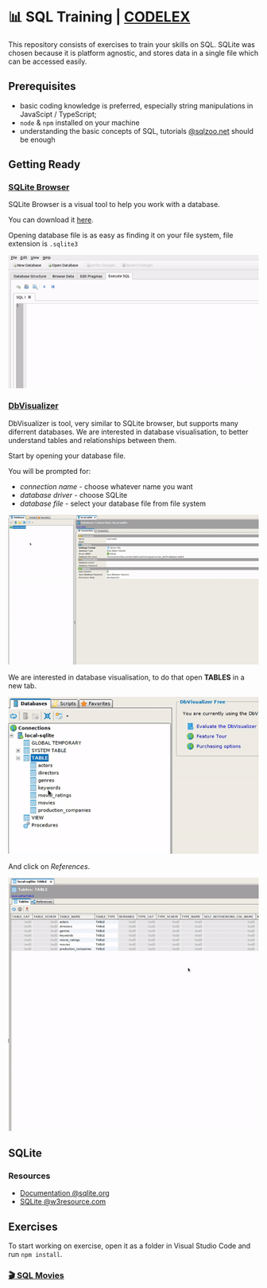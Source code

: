 # 📊 SQL Training | [CODELEX](https://codelex.io)

This repository consists of exercises to train your skills on SQL. SQLite was chosen because it is platform agnostic, and stores data in a single file which can be accessed easily.

## Prerequisites

 - basic coding knowledge is preferred, especially string manipulations in JavaScipt / TypeScript;
 - `node` & `npm` installed on your machine
 - understanding the basic concepts of SQL, tutorials [@sqlzoo.net](https://sqlzoo.net/) should be enough

## Getting Ready

### [SQLite Browser](https://sqlitebrowser.org/)

SQLite Browser is a visual tool to help you work with a database.

You can download it [here](https://sqlitebrowser.org/dl/).

Opening database file is as easy as finding it on your file system, file extension is `.sqlite3`

![Opening Database File](./docs/opening-database-file-sqlite-browser.gif)

### [DbVisualizer](https://www.dbvis.com/)

DbVisualizer is tool, very similar to SQLite browser, but supports many diferrent databases. We are interested in database visualisation, to better understand tables and relationships between them.

Start by opening your database file.

You will be prompted for:

 - *connection name* - choose whatever name you want
 - *database driver* - choose SQLite
 - *database file* - select your database file from file system

![Opening Database File](./docs/opening-database-file-dbvis.gif)

We are interested in database visualisation, to do that open **TABLES** in a new tab.

![Open Tables in New Tab](./docs/open-tables-in-new-tab.gif)

And click on *References*.

![Table References](./docs/table-references.gif)

## SQLite

### Resources

 - [Documentation @sqlite.org](https://www.sqlite.org/docs.html)
 - [SQLite @w3resource.com](https://www.w3resource.com/sqlite/index.php)

## Exercises

To start working on exercise, open it as a folder in Visual Studio Code and run `npm install`.




### [🎬 SQL Movies](./sql-movies)